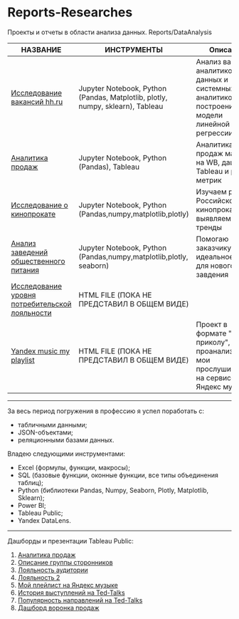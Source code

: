 # Reports-Researches
Проекты и отчеты в области анализа данных. Reports/DataAnalysis


| НАЗВАНИЕ                                                                                                                                                                                                                                                                                                                                                                                       | ИНСТРУМЕНТЫ                                                                    | Описание                                                                                       |
| ---------------------------------------------------------------------------------------------------------------------------------------------------------------------------------------------------------------------------------------------------------------------------------------------------------------------------------------------------------------------------------------------- | ------------------------------------------------------------------------------ | ---------------------------------------------------------------------------------------------- |
| [Исследование вакансий hh.ru](https://github.com/SamurYusupov/Reports-Researches/blob/main/%D0%B8%D1%81%D1%81%D0%BB%D0%B5%D0%B4%D0%BE%D0%B2%D0%B0%D0%BD%D0%B8%D0%B5_%D0%B2%D0%B0%D0%BA%D0%B0%D0%BD%D1%81%D0%B8%D0%B9_%D0%BD%D0%BE%D0%B2%D1%8B%D0%B9_%D0%B2%D0%B0%D1%80%D0%B8%D0%B0%D0%BD%D1%82.ipynb)                                                                                           | Jupyter Notebook, Python (Pandas, Matplotlib, plotly, numpy, sklearn), Tableau | Анализ вакансий аналитиков данных и системных аналитиков, построение модели линейной регрессии |
| [Аналитика продаж](https://github.com/SamurYusupov/Reports-Researches/commit/3920e1c57649bf8f450d25b8ba7a9b47e91726dd)                                                                                                                                                                                                                                                                           | Jupyter Notebook, Python (Pandas), Tableau                                     | Аналитика продаж магазина на WB, дашборд Tableau и расчет метрик                               |
| [Исследование о кинопрокате](https://github.com/SamurYusupov/Reports-Researches/blob/main/%D0%98%D1%81%D1%81%D0%BB%D0%B5%D0%B4%D0%BE%D0%B2%D0%B0%D0%BD%D0%B8%D0%B5%20%D0%BE%20%D0%BA%D0%B8%D0%BD%D0%BE%D0%BF%D1%80%D0%BE%D0%BA%D0%B0%D1%82%D0%B5.ipynb)                                                                                                                                         | Jupyter Notebook, Python (Pandas,numpy,matplotlib,plotly)                      | Изучаем рынок Российского кинопроката и выявляем тренды                                        |
| [Анализ заведений общественного питания](https://github.com/SamurYusupov/Reports-Researches/blob/main/%D0%90%D0%BD%D0%B0%D0%BB%D0%B8%D0%B7%20%D0%B7%D0%B0%D0%B2%D0%B5%D0%B4%D0%B5%D0%BD%D0%B8%D0%B9%20%D0%BE%D0%B1%D1%89%D0%B5%D1%81%D1%82%D0%B2%D0%B5%D0%BD%D0%BD%D0%BE%D0%B3%D0%BE%20%D0%BF%D0%B8%D1%82%D0%B0%D0%BD%D0%B8%D1%8F%20%D0%9C%D0%BE%D1%81%D0%BA%D0%B2%D1%8B.ipynb)                 | Jupyter Notebook, Python (Pandas,numpy,matplotlib,plotly, seaborn)             | Помогаю заказчику найти идеальное место для нового завдения                                    |
| [Исследование уровня потребительской лояльности](https://github.com/SamurYusupov/Reports-Researches/blob/main/%D0%B8%D1%81%D1%81%D0%BB%D0%B5%D0%B4%D0%BE%D0%B2%D0%B0%D0%BD%D0%B8%D0%B5%20%D1%83%D1%80%D0%BE%D0%B2%D0%BD%D1%8F%20%D0%BF%D0%BE%D1%82%D1%80%D0%B5%D0%B1%D0%B8%D1%82%D0%B5%D0%BB%D1%8C%D1%81%D0%BA%D0%BE%D0%B9%20%D0%BB%D0%BE%D1%8F%D0%BB%D1%8C%D0%BD%D0%BE%D1%81%D1%82%D0%B8.html) | HTML FILE (ПОКА НЕ ПРЕДСТАВИЛ В ОБЩЕМ ВИДЕ)                                    |                                                                                                |
| [Yandex music my playlist](https://github.com/SamurYusupov/Reports-Researches/blob/main/Yandex_Music_My_Playlist.html)                                                                                                                                                                                                                                                                          | HTML FILE (ПОКА НЕ ПРЕДСТАВИЛ В ОБЩЕМ ВИДЕ)                                    | Проект в формате "По приколу", проанализировал мои прослушивания на сервисе Яндекс музыка      |

-----------------------------------------------------------------------------------------------------------------------------------------------------------------------------
За весь период погружения в профессию я успел поработать с:
- табличными данными;
- JSON-объектами;
- реляционными базами данных.

Владею следующими инструментами:
- Excel (формулы, функции, макросы);
- SQL (базовые функции, оконные функции, все типы объединения таблиц);
- Python (библиотеки Pandas, Numpy, Seaborn, Plotly, Matplotlib, Sklearn);
- Power BI;
- Tableau Public;
- Yandex DataLens.
-----------------------------------------------------------------------------------------------------------------------------------------------------------------------------
Дашборды и презентации Tableau Public:
1. [Аналитика продаж](https://public.tableau.com/views/_17366844520100/sheet18?:language=en-US&:sid=&:redirect=auth&:display_count=n&:origin=viz_share_link )
2. [Описание группы сторонников](https://public.tableau.com/views/DASHBORD2_17284144396520/sheet24?:language=en-US&:sid=&:redirect=auth&:display_count=n&:origin=viz_share_link)
3. [Лояльность аудитории](https://public.tableau.com/views/DASHBORD2_17284141477000/sheet15?:language=en-US&:sid=&:redirect=auth&:display_count=n&:origin=viz_share_link )
4. [Лояльность 2](https://public.tableau.com/views/DASHBORD_17281560307570/sheet12?:language=en-US&:sid=&:redirect=auth&:display_count=n&:origin=viz_share_link )
5. [Мой плейлист на Яндекс музыке](https://public.tableau.com/shared/MY89BNXYR?:display_count=n&:origin=viz_share_link )
6. [История выступлений на Ted-Talks](https://public.tableau.com/views/Ypracticum_DASHBORD/sheet4?:language=en-US&:sid=&:redirect=auth&:display_count=n&:origin=viz_share_link)
7. [Популярность направлений на Ted-Talks](https://public.tableau.com/views/Ypracticum_DASHBORD_17272737066330/2018-2021?:language=en-US&:sid=&:redirect=auth&:display_count=n&:origin=viz_share_link)
8. [Дашборд воронка продаж](https://datalens.yandex/vqmz6wmjxh92h?state=0658c3ec155)
